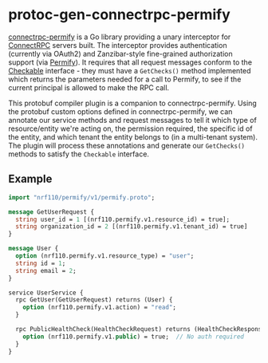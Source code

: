 # protoc-gen-connectrpc-permify

[connectrpc-permify](https://github.com/nrf110/connectrpc-permify) is a Go library providing a unary interceptor for [ConnectRPC](https://connectrpc.com) servers built. The interceptor provides authentication (currently via OAuth2) and Zanzibar-style fine-grained authorization support (via [Permify](https://permify.co)). It requires that all request messages conform to the [Checkable](https://github.com/nrf110/connectrpc-permify/blob/main/pkg/check.go#L81) interface - they must have a `GetChecks()` method implemented which returns the parameters needed for a call to Permify, to see if the current principal is allowed to make the RPC call.

This protobuf compiler plugin is a companion to connectrpc-permify. Using the protobuf custom options defined in connectrpc-permify, we can annotate our service methods and request messages to tell it which type of resource/entity we're acting on, the permission required, the specific id of the entity, and which tenant the entity belongs to (in a multi-tenant system). The plugin will process these annotations and generate our `GetChecks()` methods to satisfy the `Checkable` interface.

## Example

```protobuf
import "nrf110/permify/v1/permify.proto";

message GetUserRequest {
  string user_id = 1 [(nrf110.permify.v1.resource_id) = true];
  string organization_id = 2 [(nrf110.permify.v1.tenant_id) = true]
}

message User {
  option (nrf110.permify.v1.resource_type) = "user";
  string id = 1;
  string email = 2;
}

service UserService {
  rpc GetUser(GetUserRequest) returns (User) {
    option (nrf110.permify.v1.action) = "read";
  }

  rpc PublicHealthCheck(HealthCheckRequest) returns (HealthCheckResponse) {
    option (nrf110.permify.v1.public) = true;  // No auth required
  }
}
```
